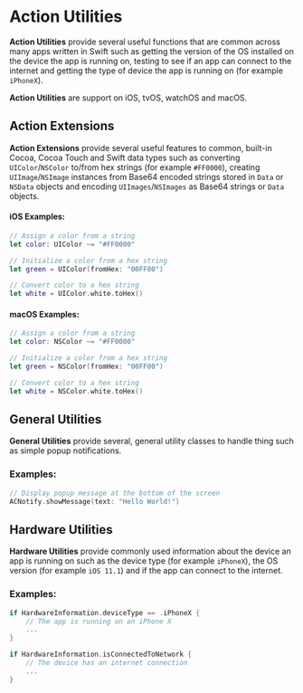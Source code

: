 # Action Utilities

**Action Utilities** provide several useful functions that are common across many apps written in Swift such as getting the version of the OS installed on the device the app is running on, testing to see if an app can connect to the internet and getting the type of device the app is running on (for example `iPhoneX`).

**Action Utilities** are support on iOS, tvOS, watchOS and macOS.

<a name="Action-Extensions"></a>
## Action Extensions

**Action Extensions** provide several useful features to common, built-in Cocoa, Cocoa Touch and Swift data types such as converting `UIColor`/`NSColor` to/from hex strings (for example `#FF0000`), creating `UIImage`/`NSImage` instances from Base64 encoded strings stored in `Data` or `NSData` objects and encoding `UIImages`/`NSImages` as Base64 strings or `Data` objects.

#### iOS Examples:

```swift
// Assign a color from a string
let color: UIColor ~= "#FF0000"

// Initialize a color from a hex string
let green = UIColor(fromHex: "00FF00")

// Convert color to a hex string
let white = UIColor.white.toHex()
```

#### macOS Examples:

```swift
// Assign a color from a string
let color: NSColor ~= "#FF0000"

// Initialize a color from a hex string
let green = NSColor(fromHex: "00FF00")

// Convert color to a hex string
let white = NSColor.white.toHex()
```


<a name="General-Utilities"></a>
## General Utilities

**General Utilities** provide several, general utility classes to handle thing such as simple popup notifications.

### Examples:

```swift
// Display popup message at the bottom of the screen
ACNotify.showMessage(text: "Hello World!")
```

<a name="Hardware-Utilities"></a>
## Hardware Utilities

**Hardware Utilities** provide commonly used information about the device an app is running on such as the device type (for example `iPhoneX`), the OS version (for example `iOS 11.1`) and if the app can connect to the internet.

### Examples:

```swift
if HardwareInformation.deviceType == .iPhoneX {
	// The app is running on an iPhone X
	...
}

if HardwareInformation.isConnectedToNetwork {
	// The device has an internet connection
	...
} 
```


